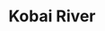 ---
title: "Kobai River"
title_bn: "কবাই নদী"
description: "Kobai river locally known as Agunmukha (some portion). It starts from Patuakhali and ends at the Ramnabad river. It covers Bakerganj of Patuakhali. The total length of the river is 97 km."
---